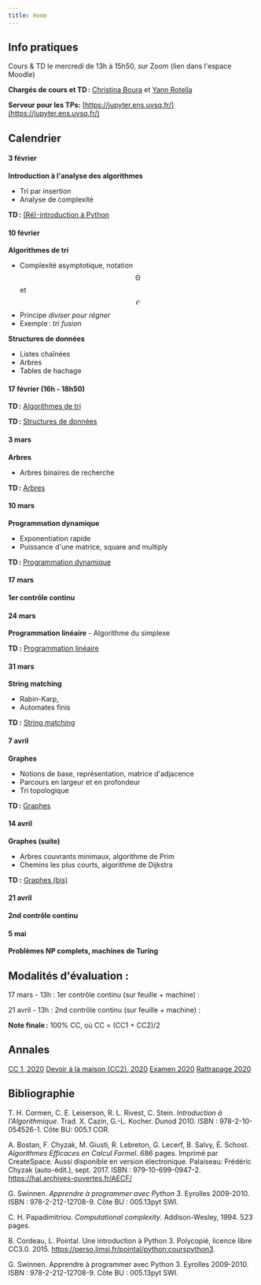 ```yaml
---
title: Home
---
```


## Info pratiques

Cours & TD le mercredi de 13h à 15h50, sur Zoom (lien dans l'espace Moodle)

**Chargés de cours et TD :** [Christina Boura](https://christinaboura.wordpress.com/) et [Yann Rotella](https://rotella.fr/)

**Serveur pour les TPs:** [https://jupyter.ens.uvsq.fr/](https://jupyter.ens.uvsq.fr/)



## Calendrier

#### 3 février

**Introduction à l'analyse des algorithmes**
   - Tri par insertion
   - Analyse de complexité

**TD :** [(Ré)-introduction à Python](tds/intro-python)



#### 10 février

**Algorithmes de tri**
   - Complexité asymptotique, notation $$\mathcal{\Theta}$$ et $$\mathcal{O}$$
   - Principe *diviser pour régner*
   - Exemple : *tri fusion*
   
**Structures de données**
  - Listes chaînées
  - Arbres
  - Tables de hachage


#### 17 février (16h - 18h50)

**TD :** [Algorithmes de tri](tds/tris)
    
**TD :** [Structures de données](tds/structures-donnees)



#### 3 mars

**Arbres**
   - Arbres binaires de recherche

**TD :** [Arbres](tds/classes-arbres)



#### 10 mars

**Programmation dynamique**
   - Exponentiation rapide
   - Puissance d'une matrice, square and multiply
    
    
**TD :** [Programmation dynamique](tds/prog-dynamique)


#### 17 mars

**1er contrôle continu**


#### 24 mars

**Programmation linéaire**
    - Algorithme du simplexe
    
**TD :** [Programmation linéaire](tds/linprog)


#### 31 mars

**String matching**
   - Rabin-Karp,
   - Automates finis
    
**TD :** [String matching](tds/strings)


#### 7 avril

**Graphes**
   - Notions de base, représentation, matrice d'adjacence
   - Parcours en largeur et en profondeur
   - Tri topologique
   
**TD :** [Graphes](tds/graphes1)


#### 14 avril

**Graphes (suite)**
   - Arbres couvrants minimaux, algorithme de Prim
   - Chemins les plus courts, algorithme de Dijkstra
    
**TD :** [Graphes (bis)](tds/graphes2)


#### 21 avril

**2nd contrôle continu**



#### 5 mai

**Problèmes NP complets, machines de Turing**





## Modalités d'évaluation :

17 mars - 13h : 1er contrôle continu (sur feuille + machine) : 

21 avril - 13h : 2nd contrôle continu (sur feuille + machine) :

**Note finale :** 100% CC, où CC = (CC1 + CC2)/2





## Annales

[CC 1, 2020](annales/2020-cc1.pdf)
[Devoir à la maison (CC2), 2020](annales/2020-dm.pdf)
[Examen 2020](annales/2020-exam.pdf)
[Rattrapage 2020](annales/2020-rat.pdf)


## Bibliographie

T. H. Cormen, C. E. Leiserson, R. L. Rivest, C. Stein.
*Introduction à l'Algorithmique*.
Trad. X. Cazin, G.-L. Kocher. Dunod 2010.
ISBN : 978-2-10-054526-1. Côte BU: 005.1 COR.

A. Bostan, F. Chyzak, M. Giusti, R. Lebreton, G. Lecerf, B. Salvy, É. Schost.
*Algorithmes Efficaces en Calcul Formel*.
686 pages. Imprimé par CreateSpace. Aussi disponible en version électronique.
Palaiseau: Frédéric Chyzak (auto-édit.), sept. 2017.
ISBN : 979-10-699-0947-2. <https://hal.archives-ouvertes.fr/AECF/>

G. Swinnen.
*Apprendre à programmer avec Python 3*.
Eyrolles 2009-2010.
ISBN : 978-2-212-12708-9. Côte BU : 005.13pyt SWI.

C. H. Papadimitriou.
*Computational complexity*.
Addison-Wesley, 1994. 523 pages.

B. Cordeau, L. Pointal. Une introduction à Python 3. Polycopié, licence libre CC3.0. 2015. https://perso.limsi.fr/pointal/python:courspython3.

G. Swinnen. Apprendre à programmer avec Python 3. Eyrolles 2009-2010. ISBN : 978-2-212-12708-9. Côte BU : 005.13pyt SWI.

